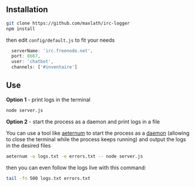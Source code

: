 ## Installation

```sh
git clone https://github.com/maxlath/irc-logger
npm install
```
then edit `config/default.js` to fit your needs

```javascript
  serverName: 'irc.freenode.net',
  port: 6667,
  user: 'chatbot',
  channels: ['#inventaire']
```

## Use
**Option 1** - print logs in the terminal

```sh
node server.js

```
**Option 2** - start the process as a daemon and print logs in a file

You can use a tool like [aeternum](https://github.com/AvianFlu/aeternum) to start the process as a [daemon](https://en.wikipedia.org/wiki/Daemon_%28computing%29) (allowing to close the terminal while the process keeps running) and output the logs in the desired files

```sh
aeternum -o logs.txt -e errors.txt -- node server.js

```
then you can even follow the logs live with this command:

```sh
tail -fn 500 logs.txt errors.txt

```
